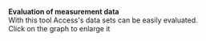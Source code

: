 **Evaluation of measurement data**  
With this tool Access's data sets can be easily evaluated.  
Click on the graph to enlarge it
